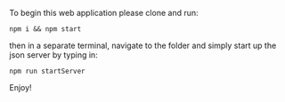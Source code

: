 To begin this web application please clone and run: 
```
npm i && npm start
```
then in a separate terminal, navigate to the folder and simply start up the json server by typing in:
```
npm run startServer

```

Enjoy!
